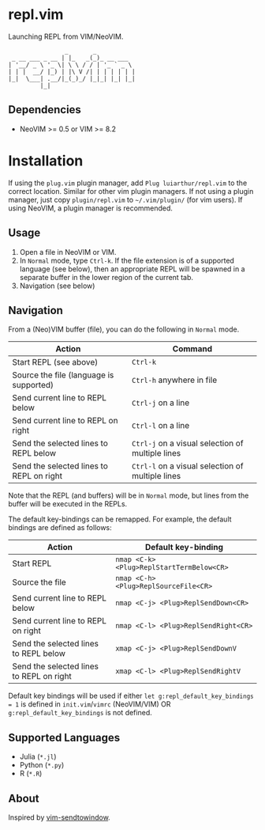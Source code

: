 # repl.vim
Launching REPL from VIM/NeoVIM.

```
                _       _
 _ __ ___ _ __ | |_   _(_)_ __ ___
| '__/ _ \ '_ \| \ \ / / | '_ ` _ \
| | |  __/ |_) | |\ V /| | | | | | |
|_|  \___| .__/|_(_)_/ |_|_| |_| |_|
         |_|
```

## Dependencies
- NeoVIM >= 0.5 or VIM >= 8.2

# Installation
If using the `plug.vim` plugin manager, add `Plug luiarthur/repl.vim` to the
correct location. Similar for other vim plugin managers. If not using a plugin
manager, just copy `plugin/repl.vim` to `~/.vim/plugin/` (for vim users). If
using NeoVIM, a plugin manager is recommended.

## Usage
1. Open a file in NeoVIM or VIM.
2. In `Normal` mode, type `Ctrl-k`. If the file extension is of a supported
   language (see below), then an appropriate REPL will be spawned in a separate
   buffer in the lower region of the current tab.
3. Navigation (see below)

## Navigation
From a (Neo)VIM buffer (file), you can do the following in `Normal` mode.

Action                                   | Command
---------------------------------------- |------------------------------------------------ 
Start REPL (see above)                   |`Ctrl-k`
Source the file (language is supported)  |`Ctrl-h` anywhere in file
Send current line to REPL below          |`Ctrl-j` on a line
Send current line to REPL on right       |`Ctrl-l` on a line
Send the selected lines to REPL below    |`Ctrl-j` on a visual selection of multiple lines 
Send the selected lines to REPL on right |`Ctrl-l` on a visual selection of multiple lines 

Note that the REPL (and buffers) will be in `Normal` mode, but lines from the
buffer will be executed in the REPLs.

The default key-bindings can be remapped. For example, the default bindings are
defined as follows:

Action                                   | Default key-binding
---------------------------------------- |------------------------------------------------ 
Start REPL                               | `nmap <C-k> <Plug>ReplStartTermBelow<CR>`
Source the file                          | `nmap <C-h> <Plug>ReplSourceFile<CR>`
Send current line to REPL below          | `nmap <C-j> <Plug>ReplSendDown<CR>`
Send current line to REPL on right       | `nmap <C-l> <Plug>ReplSendRight<CR>`
Send the selected lines to REPL below    | `xmap <C-j> <Plug>ReplSendDownV`
Send the selected lines to REPL on right | `xmap <C-l> <Plug>ReplSendRightV`

Default key bindings will be used if either `let g:repl_default_key_bindings = 1`
is defined in `init.vim`/`vimrc` (NeoVIM/VIM) OR `g:repl_default_key_bindings`
is not defined.

## Supported Languages
- Julia (`*.jl`)
- Python (`*.py`)
- R (`*.R`)

## About
Inspired by [vim-sendtowindow][1].

[1]: https://github.com/karoliskoncevicius/vim-sendtowindow.
